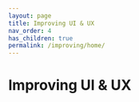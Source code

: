 ```yaml
---
layout: page
title: Improving UI & UX
nav_order: 4
has_children: true
permalink: /improving/home/
---
```


# Improving UI & UX

